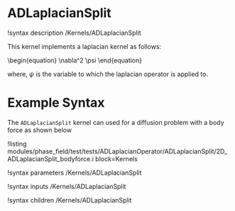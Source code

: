 # ADLaplacianSplit

!syntax description /Kernels/ADLaplacianSplit

This kernel implements a laplacian kernel as follows:

\begin{equation}
    \nabla^2 \psi
\end{equation}

where, $\psi$ is the variable to which the laplacian operator is applied to.

# Example Syntax

The `ADLaplacianSplit` kernel can used for a diffusion problem with a body force as shown below

!listing modules/phase_field/test/tests/ADLaplacianOperator/ADLaplacianSplit/2D_ADLaplacianSplit_bodyforce.i block=Kernels


!syntax parameters /Kernels/ADLaplacianSplit

!syntax inputs /Kernels/ADLaplacianSplit

!syntax children /Kernels/ADLaplacianSplit
